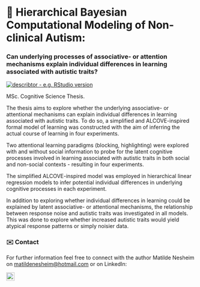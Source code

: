 # 🧠 Hierarchical Bayesian Computational Modeling of Non-clinical Autism:
### Can underlying processes of associative- or attention mechanisms explain individual differences in learning associated with autistic traits?
[![describtor - e.g. RStudio version](https://img.shields.io/badge/RStudio%20Version->=3.6.1-green)](www.desired_reference.com)

MSc. Cognitive Science Thesis. 

The  thesis aims to explore whether the underlying associative- or attentional mechanisms can explain individual differences in learning associated with autistic traits. 
To do so, a simplified and ALCOVE-inspired formal model of learning was constructed with the aim of inferring the actual course of learning in four experiments.  

Two attentional learning paradigms (blocking, highlighting) were explored with and without social information to probe for the latent cognitive processes involved in learning associated with autistic traits in both social and non-social contexts - resulting in four experiments. 

The simplified ALCOVE-inspired model was employed in hierarchical linear regression models to infer potential individual differences in underlying cognitive processes in each experiment.

In addition to exploring whether individual differences in learning could be explained by latent associative- or attentional mechanisms, the relationship between response noise and autistic traits was investigated in all models. This was done to explore whether increased autistic traits would yield atypical response patterns or simply noisier data.


### ✉️ Contact
For further information feel free to connect with the author Matilde Nesheim on [matildenesheim@hotmail.com](mailto:matildenesheim@hotmail.com?subject=[GitHub]%20depression-nlp) or on LinkedIn:

[<img align="left" alt="matildenesheim | LinkedIn" width="22px" src="https://cdn.jsdelivr.net/npm/simple-icons@v3/icons/linkedin.svg" />][linkedin]

<br />

</details>

[linkedin]: https://www.linkedin.com/in/matildenesheim
